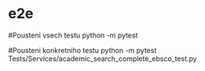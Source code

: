# e2e
#Pousteni vsech testu
python -m pytest

#Pousteni konkretniho testu
python -m pytest Tests/Services/academic_search_complete_ebsco_test.py



